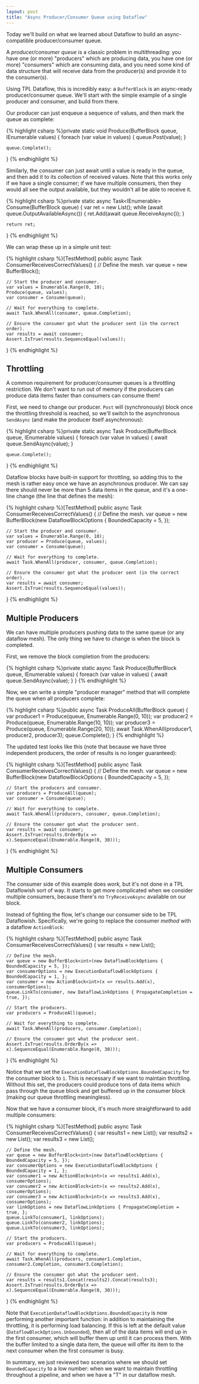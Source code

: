 ```yaml
---
layout: post
title: "Async Producer/Consumer Queue using Dataflow"
---
```

Today we'll build on what we learned about Dataflow to build an async-compatible producer/consumer queue.



A _producer/consumer queue_ is a classic problem in multithreading: you have one (or more) "producers" which are producing data, you have one (or more) "consumers" which are consuming data, and you need some kind of data structure that will receive data from the producer(s) and provide it to the consumer(s).



Using TPL Dataflow, this is incredibly easy: a `BufferBlock` is an async-ready producer/consumer queue. We'll start with the simple example of a single producer and consumer, and build from there.



Our producer can just enqueue a sequence of values, and then mark the queue as complete:



{% highlight csharp %}private static void Produce(BufferBlock<int> queue, IEnumerable<int> values)
{
    foreach (var value in values)
    {
        queue.Post(value);
    }

    queue.Complete();
}
{% endhighlight %}

Similarly, the consumer can just await until a value is ready in the queue, and then add it to its collection of received values. Note that this works only if we have a single consumer; if we have multiple consumers, then they would all see the output available, but they wouldn't all be able to receive it.



{% highlight csharp %}private static async Task<IEnumerable<int>> Consume(BufferBlock<int> queue)
{
    var ret = new List<int>();
    while (await queue.OutputAvailableAsync())
    {
        ret.Add(await queue.ReceiveAsync());
    }

    return ret;
}
{% endhighlight %}

We can wrap these up in a simple unit test:



{% highlight csharp %}[TestMethod]
public async Task ConsumerReceivesCorrectValues()
{
    // Define the mesh.
    var queue = new BufferBlock<int>();

    // Start the producer and consumer.
    var values = Enumerable.Range(0, 10);
    Produce(queue, values);
    var consumer = Consume(queue);

    // Wait for everything to complete.
    await Task.WhenAll(consumer, queue.Completion);

    // Ensure the consumer got what the producer sent (in the correct order).
    var results = await consumer;
    Assert.IsTrue(results.SequenceEqual(values));
}
{% endhighlight %}

## Throttling

A common requirement for producer/consumer queues is a throttling restriction. We don't want to run out of memory if the producers can produce data items faster than consumers can consume them!



First, we need to change our producer. `Post` will (synchronously) block once the throttling threshold is reached, so we'll switch to the asynchronous `SendAsync` (and make the producer itself asynchronous):



{% highlight csharp %}private static async Task Produce(BufferBlock<int> queue, IEnumerable<int> values)
{
    foreach (var value in values)
    {
        await queue.SendAsync(value);
    }

    queue.Complete();
}
{% endhighlight %}

Dataflow blocks have built-in support for throttling, so adding this to the mesh is rather easy once we have an asynchronous producer. We can say there should never be more than 5 data items in the queue, and it's a one-line change (the line that defines the mesh):



{% highlight csharp %}[TestMethod]
public async Task ConsumerReceivesCorrectValues()
{
    // Define the mesh.
    var queue = new BufferBlock<int>(new DataflowBlockOptions { BoundedCapacity = 5, });

    // Start the producer and consumer.
    var values = Enumerable.Range(0, 10);
    var producer = Produce(queue, values);
    var consumer = Consume(queue);

    // Wait for everything to complete.
    await Task.WhenAll(producer, consumer, queue.Completion);

    // Ensure the consumer got what the producer sent (in the correct order).
    var results = await consumer;
    Assert.IsTrue(results.SequenceEqual(values));
}
{% endhighlight %}

## Multiple Producers

We can have multiple producers pushing data to the same queue (or any dataflow mesh). The only thing we have to change is when the block is completed.



First, we remove the block completion from the producers:



{% highlight csharp %}private static async Task Produce(BufferBlock<int> queue, IEnumerable<int> values)
{
    foreach (var value in values)
    {
        await queue.SendAsync(value);
    }
}
{% endhighlight %}

Now, we can write a simple "producer manager" method that will complete the queue when all producers complete:



{% highlight csharp %}public async Task ProduceAll(BufferBlock<int> queue)
{
    var producer1 = Produce(queue, Enumerable.Range(0, 10));
    var producer2 = Produce(queue, Enumerable.Range(10, 10));
    var producer3 = Produce(queue, Enumerable.Range(20, 10));
    await Task.WhenAll(producer1, producer2, producer3);
    queue.Complete();
}
{% endhighlight %}

The updated test looks like this (note that because we have three independent producers, the order of results is no longer guaranteed):



{% highlight csharp %}[TestMethod]
public async Task ConsumerReceivesCorrectValues()
{
    // Define the mesh.
    var queue = new BufferBlock<int>(new DataflowBlockOptions { BoundedCapacity = 5, });

    // Start the producers and consumer.
    var producers = ProduceAll(queue);
    var consumer = Consume(queue);

    // Wait for everything to complete.
    await Task.WhenAll(producers, consumer, queue.Completion);

    // Ensure the consumer got what the producer sent.
    var results = await consumer;
    Assert.IsTrue(results.OrderBy(x => x).SequenceEqual(Enumerable.Range(0, 30)));
}
{% endhighlight %}

## Multiple Consumers

The consumer side of this example does _work,_ but it's not done in a TPL Dataflowish sort of way. It starts to get more complicated when we consider multiple consumers, because there's no `TryReceiveAsync` available on our block.



Instead of fighting the flow, let's change our consumer side to be TPL Dataflowish. Specifically, we're going to replace the consumer _method_ with a dataflow `ActionBlock`:



{% highlight csharp %}[TestMethod]
public async Task ConsumerReceivesCorrectValues()
{
    var results = new List<int>();

    // Define the mesh.
    var queue = new BufferBlock<int>(new DataflowBlockOptions { BoundedCapacity = 5, });
    var consumerOptions = new ExecutionDataflowBlockOptions { BoundedCapacity = 1, };
    var consumer = new ActionBlock<int>(x => results.Add(x), consumerOptions);
    queue.LinkTo(consumer, new DataflowLinkOptions { PropagateCompletion = true, });

    // Start the producers.
    var producers = ProduceAll(queue);

    // Wait for everything to complete.
    await Task.WhenAll(producers, consumer.Completion);

    // Ensure the consumer got what the producer sent.
    Assert.IsTrue(results.OrderBy(x => x).SequenceEqual(Enumerable.Range(0, 30)));
}
{% endhighlight %}

Notice that we set the `ExecutionDataflowBlockOptions.BoundedCapacity` for the consumer block to `1`. This is necessary if we want to maintain throttling. Without this set, the producers could produce tons of data items which pass through the queue block and get buffered up in the consumer block (making our queue throttling meaningless).



Now that we have a consumer block, it's much more straightforward to add multiple consumers:



{% highlight csharp %}[TestMethod]
public async Task ConsumerReceivesCorrectValues()
{
    var results1 = new List<int>();
    var results2 = new List<int>();
    var results3 = new List<int>();

    // Define the mesh.
    var queue = new BufferBlock<int>(new DataflowBlockOptions { BoundedCapacity = 5, });
    var consumerOptions = new ExecutionDataflowBlockOptions { BoundedCapacity = 1, };
    var consumer1 = new ActionBlock<int>(x => results1.Add(x), consumerOptions);
    var consumer2 = new ActionBlock<int>(x => results2.Add(x), consumerOptions);
    var consumer3 = new ActionBlock<int>(x => results3.Add(x), consumerOptions);
    var linkOptions = new DataflowLinkOptions { PropagateCompletion = true, };
    queue.LinkTo(consumer1, linkOptions);
    queue.LinkTo(consumer2, linkOptions);
    queue.LinkTo(consumer3, linkOptions);

    // Start the producers.
    var producers = ProduceAll(queue);

    // Wait for everything to complete.
    await Task.WhenAll(producers, consumer1.Completion, consumer2.Completion, consumer3.Completion);

    // Ensure the consumer got what the producer sent.
    var results = results1.Concat(results2).Concat(results3);
    Assert.IsTrue(results.OrderBy(x => x).SequenceEqual(Enumerable.Range(0, 30)));
}
{% endhighlight %}

Note that `ExecutionDataflowBlockOptions.BoundedCapacity` is now performing another important function: in addition to maintaining the throttling, it is performing load balancing. If this is left at the default value (`DataflowBlockOptions.Unbounded`), then all of the data items will end up in the first consumer, which will buffer them up until it can process them. With the buffer limited to a single data item, the queue will offer its item to the next consumer when the first consumer is busy.



In summary, we just reviewed two scenarios where we should set `BoundedCapacity` to a low number: when we want to maintain throttling throughout a pipeline, and when we have a "T" in our dataflow mesh.


